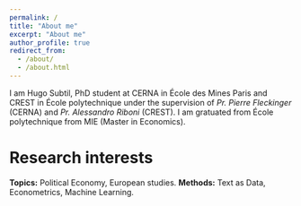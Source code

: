 ```yaml
---
permalink: /
title: "About me"
excerpt: "About me"
author_profile: true
redirect_from:
  - /about/
  - /about.html
---
```



I am Hugo Subtil, PhD student at CERNA in École des Mines Paris and CREST in École polytechnique  under the supervision of *Pr. Pierre Fleckinger* (CERNA) and *Pr. Alessandro Riboni* (CREST). I am gratuated from École polytechnique from MIE (Master in Economics).


Research interests
======
  **Topics:** Political Economy, European studies.
  **Methods:** Text as Data, Econometrics, Machine Learning.
